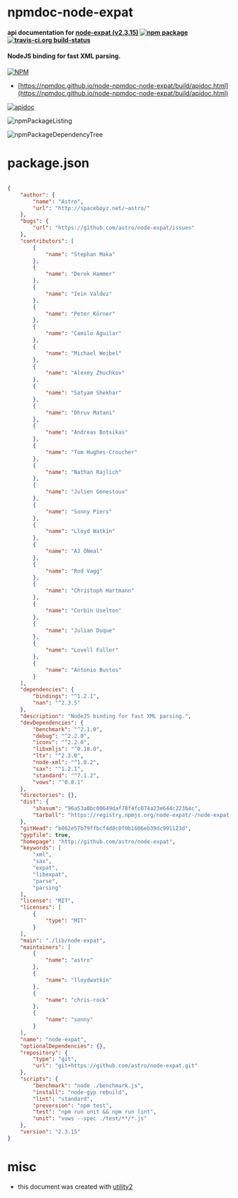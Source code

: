 # npmdoc-node-expat

#### api documentation for  [node-expat (v2.3.15)](http://github.com/astro/node-expat)  [![npm package](https://img.shields.io/npm/v/npmdoc-node-expat.svg?style=flat-square)](https://www.npmjs.org/package/npmdoc-node-expat) [![travis-ci.org build-status](https://api.travis-ci.org/npmdoc/node-npmdoc-node-expat.svg)](https://travis-ci.org/npmdoc/node-npmdoc-node-expat)

#### NodeJS binding for fast XML parsing.

[![NPM](https://nodei.co/npm/node-expat.png?downloads=true&downloadRank=true&stars=true)](https://www.npmjs.com/package/node-expat)

- [https://npmdoc.github.io/node-npmdoc-node-expat/build/apidoc.html](https://npmdoc.github.io/node-npmdoc-node-expat/build/apidoc.html)

[![apidoc](https://npmdoc.github.io/node-npmdoc-node-expat/build/screenCapture.buildCi.browser.%252Ftmp%252Fbuild%252Fapidoc.html.png)](https://npmdoc.github.io/node-npmdoc-node-expat/build/apidoc.html)

![npmPackageListing](https://npmdoc.github.io/node-npmdoc-node-expat/build/screenCapture.npmPackageListing.svg)

![npmPackageDependencyTree](https://npmdoc.github.io/node-npmdoc-node-expat/build/screenCapture.npmPackageDependencyTree.svg)



# package.json

```json

{
    "author": {
        "name": "Astro",
        "url": "http://spaceboyz.net/~astro/"
    },
    "bugs": {
        "url": "https://github.com/astro/node-expat/issues"
    },
    "contributors": [
        {
            "name": "Stephan Maka"
        },
        {
            "name": "Derek Hammer"
        },
        {
            "name": "Iein Valdez"
        },
        {
            "name": "Peter Körner"
        },
        {
            "name": "Camilo Aguilar"
        },
        {
            "name": "Michael Weibel"
        },
        {
            "name": "Alexey Zhuchkov"
        },
        {
            "name": "Satyam Shekhar"
        },
        {
            "name": "Dhruv Matani"
        },
        {
            "name": "Andreas Botsikas"
        },
        {
            "name": "Tom Hughes-Croucher"
        },
        {
            "name": "Nathan Rajlich"
        },
        {
            "name": "Julien Genestoux"
        },
        {
            "name": "Sonny Piers"
        },
        {
            "name": "Lloyd Watkin"
        },
        {
            "name": "AJ ONeal"
        },
        {
            "name": "Rod Vagg"
        },
        {
            "name": "Christoph Hartmann"
        },
        {
            "name": "Corbin Uselton"
        },
        {
            "name": "Julian Duque"
        },
        {
            "name": "Lovell Fuller"
        },
        {
            "name": "Antonio Bustos"
        }
    ],
    "dependencies": {
        "bindings": "^1.2.1",
        "nan": "^2.3.5"
    },
    "description": "NodeJS binding for fast XML parsing.",
    "devDependencies": {
        "benchmark": "^2.1.0",
        "debug": "^2.2.0",
        "iconv": "^2.2.0",
        "libxmljs": "^0.18.0",
        "ltx": "^2.3.0",
        "node-xml": "^1.0.2",
        "sax": "^1.2.1",
        "standard": "^7.1.2",
        "vows": "^0.8.1"
    },
    "directories": {},
    "dist": {
        "shasum": "96a53a0bc00649daf78f4fc074a23e644c223b4c",
        "tarball": "https://registry.npmjs.org/node-expat/-/node-expat-2.3.15.tgz"
    },
    "gitHead": "b062e57b79ffbcf4d8c0f9b1606eb39dc991123d",
    "gypfile": true,
    "homepage": "http://github.com/astro/node-expat",
    "keywords": [
        "xml",
        "sax",
        "expat",
        "libexpat",
        "parse",
        "parsing"
    ],
    "license": "MIT",
    "licenses": [
        {
            "type": "MIT"
        }
    ],
    "main": "./lib/node-expat",
    "maintainers": [
        {
            "name": "astro"
        },
        {
            "name": "lloydwatkin"
        },
        {
            "name": "chris-rock"
        },
        {
            "name": "sonny"
        }
    ],
    "name": "node-expat",
    "optionalDependencies": {},
    "repository": {
        "type": "git",
        "url": "git+https://github.com/astro/node-expat.git"
    },
    "scripts": {
        "benchmark": "node ./benchmark.js",
        "install": "node-gyp rebuild",
        "lint": "standard",
        "preversion": "npm test",
        "test": "npm run unit && npm run lint",
        "unit": "vows --spec ./test/**/*.js"
    },
    "version": "2.3.15"
}
```



# misc
- this document was created with [utility2](https://github.com/kaizhu256/node-utility2)
